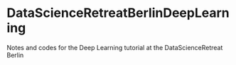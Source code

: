 # DataScienceRetreatBerlinDeepLearning
Notes and codes for the Deep Learning tutorial at the DataScienceRetreat Berlin
